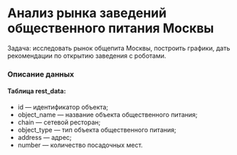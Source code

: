 # Анализ рынка заведений общественного питания Москвы

Задача: исследовать рынок общепита Москвы, построить графики, дать рекомендации по открытию заведения с роботами.

### Описание данных
#### Таблица rest_data:

- id — идентификатор объекта;
- object_name — название объекта общественного питания;
- chain — сетевой ресторан;
- object_type — тип объекта общественного питания;
- address — адрес;
- number — количество посадочных мест.

